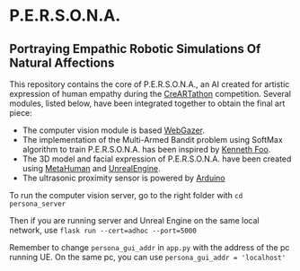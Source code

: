 # P.E.R.S.O.N.A.
## Portraying Empathic Robotic Simulations Of Natural Affections
This repository contains the core of P.E.R.S.O.N.A., an AI created for artistic expression of human empathy during the [CreARTathon](https://creartathon.com/) competition.
Several modules, listed below, have been integrated together to obtain the final art piece:
- The computer vision module is based [WebGazer](https://github.com/brownhci/WebGazer).
- The implementation of the Multi-Armed Bandit problem using SoftMax algorithm to train P.E.R.S.O.N.A. has been inspired by [Kenneth Foo](https://medium.com/analytics-vidhya/multi-armed-bandit-analysis-of-softmax-algorithm-e1fa4cb0c422).
- The 3D model and facial expression of P.E.R.S.O.N.A. have been created using [MetaHuman](https://www.unrealengine.com/en-US/metahuman-creator?sessionInvalidated=true) and [UnrealEngine](https://www.unrealengine.com/).
- The ultrasonic proximity sensor is powered by [Arduino](https://www.tutorialspoint.com/arduino/arduino_ultrasonic_sensor.htm)


To run the computer vision server, go to the right folder with
`cd persona_server`

Then if you are running server and Unreal Engine on the same local network, use
`flask run --cert=adhoc --port=5000`

Remember to change `persona_gui_addr` in `app.py` with the address of the pc running UE. On the same pc, you can use
`persona_gui_addr = 'localhost'`
